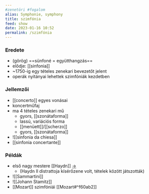 ```yaml
---
#zenetöri #fogalom
alias: Symphonie, symphony
title: szimfónia
feed: show
date: 2023-01-16 10:52
permalink: /szimfónia
---
```


### Eredete

- (görög) ==sünfoné = együtthangzás==
- elődje: [[sinfonia]]
- ~1750-ig egy tételes zenekari bevezetőt jelent
- operák nyitányai lehettek szimfóniák kezdetben

### Jellemzői

- [[concerto]] egyes vonásai
- koncertműfaj
- ma 4 tételes zenekari mű
	- gyors, [[szonátaforma]]
	- lassú, variációs forma
	- [[menüett]]/[[scherzo]]
	- gyors, [[szonátaforma]]
- ![[sinfonia da chiesa]]
- [[sinfonia concertante]]

### Példák

- első nagy mestere [[Haydn]] [->](Haydn#^szimfoniai)
	- (Haydn Il distrattoja kísérőzene volt, tételek között játszották)
- ![[Sammartini]]
- ![[Johann Stamitz]]
- [[Mozart]] szimfóniái [[Mozart#^f60ab2]]
